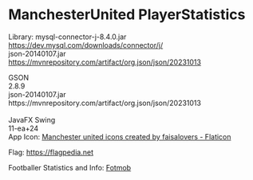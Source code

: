 # ManchesterUnited PlayerStatistics

Library:
<Datavase Version>
mysql-connector-j-8.4.0.jar <br>
https://dev.mysql.com/downloads/connector/j/ <br>
json-20140107.jar <br>
https://mvnrepository.com/artifact/org.json/json/20231013 <br>

<API Version>
GSON <br>
2.8.9 <br>
json-20140107.jar <br>
https://mvnrepository.com/artifact/org.json/json/20231013 <br>
<br>
JavaFX Swing <br>
11-ea+24 <br>
App Icon:
<a href="https://www.flaticon.com/free-icons/manchester-united" title="manchester united icons">Manchester united icons created by faisalovers - Flaticon</a>

Flag:
https://flagpedia.net

Footballer Statistics and Info:
[Fotmob](https://www.fotmob.com/en-GB)
